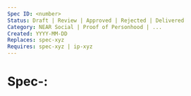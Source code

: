 ```yaml
---
Spec ID: <number>
Status: Draft | Review | Approved | Rejected | Delivered
Category: NEAR Social | Proof of Personhood | ...
Created: YYYY-MM-DD
Replaces: spec-xyz
Requires: spec-xyz | ip-xyz
---
```


# Spec-<Number>: <Title>

## Overview

<!-- One page high-level overview; put details in the specification section and background in the previous section. Should be understandable by a new engineer or reader who isn't already working on the project. Short summary in layman terms. -->


### Challenge

<!-- List the challenge(s) being solved by this widget. What is the problem? -->
<!-- One page high-level overview; put details in the specification section and background in the previous section. Should be understandable by a new engineer or reader who isn't already working on the project. -->

### Context / Background

<!-- Stuff one needs to know to understand this doc: motivating examples, previous versions and problems, links to related projects/design docs, etc. You should mention related work outside of Google if applicable. Note: this is background; do not write about your design or ideas to solve problems here. What's the "historical" context? Why do we need a new project? Identify the problems and the needs. -->

## Use Cases

<!-- Who is using this and what does it do? Leave "how" to the design/tech specification sections -->

### Actors and Actions

<!-- List the different groups of people that will use this widget and what each one can specifically do. If more clarity is needed you can include an actor/action matrix. List all users and their types. List the actions each collective will take individually. User profile description. Describe which action is done by which actors. Feel free to use a table format or provide your own graphics or bundle the description in the Actions section. A "swimlane process chart" often works well here. -->

### User Stories

### Additional Features & Requirements

<!-- Optionally, describe: Expected functionality, Security issues/requirements, Assumptions/dependencies (internal and external), Potential problems/roadblocks, Budget concerns. -->

## Tech Spec

<!-- How does the product implement the features and requirements? Not every feature or requirement needs deep consideration here, but implementation considerations are discusssed they should be captured here. -->

### Smart Contract Functions

<!-- What functions and functionalities should the widget have -->

### Data Structures

### UML Diagrams

<!-- Include diagrams that best capture what needs to be built. Sequence, State, Interaction, Activity, Etc.-->

## Design Specification

<!-- UX and UI that affords all of the features and requirements. How it behaves and what it looks like. -->

### Wireframes / Screens

### UI Design

### Dependent Widgets

<!-- Does the widget interact with other widgets? -->

### Backwards Compatibility

<!-- All proposals that introduce backwards incompatibilities must include a section describing these incompatibilities and their severity. The doc must explain how to deal with these incompatibilities or the set of requirements to for the backward compatibility to be discussed in a submission. Submissions without a sufficient backwards compatibility treatise may be rejected outright. -->

## Consequences

<!-- This section describes the consequences, after applying the decision. All consequences should be summarized here, not just the "positive" ones. -->

### Positive

### Negative

### Neutral

## Work Plan

<!-- This can be refined by a party replying to a RFP -->

### Phases

<!-- High-level summary of each phase (if the project does have multiple phases.)  -->

### Sprints

<!-- Break work down into week long chunks. If a team hasn't been identified then assume it will be an individual completing the work. Each sprint should include something which can be considered "Done" so that the product is usable as soon as possible and then recieves incremental improvements. -->

### Audit

<!-- Identify if this widget needs an audit. Does it store sensitive information, transfer tokens, or have a middleware layer? Consult the Security Workgroup if needed. -->

## Open Questions and Comments

<!-- Topics not covered in this document that need to be addressed in a meeting or async. Potential future improvements, Summary of open discussion. -->

## Glossary & References

<!-- Are there any relevant PR comments, issues that led up to this, or articles referenced for why we made the given design choice? Acryonyms or other terminology that could be misunderstood? -->

- {reference link}

## Changelog

## Copyright

Copyright and related rights waived via [CC0](https://creativecommons.org/publicdomain/zero/1.0/).
